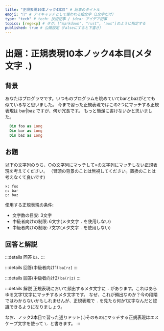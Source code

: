 ```yaml
---
title: "正規表現10本ノック4本目" # 記事のタイトル
emoji: "📝" # アイキャッチとして使われる絵文字（1文字だけ）
type: "tech" # tech: 技術記事 / idea: アイデア記事
topics: [regexp] # タグ。["markdown", "rust", "aws"]のように指定する
published: true # 公開設定（falseにすると下書き）
---
```

# 出題：正規表現10本ノック4本目(メタ文字 `.`)

## 背景

あなたはプログラマです。いつものプログラムを眺めていてbarとbazがとても似ているなと思いました。
今まで習った正規表現ではこの2つにマッチする正規表現は bar|baz ですが、何か冗長です。
もっと簡潔に書けないかと思いました。

```vb
  Dim foo as Long
  Dim bar as Long
  Dim baz as Long
```

## お題
以下の文字列のうち、○の文字列にマッチして×の文字列にマッチしない正規表現を考えてください。
（冒頭の背景のことは無視してください。置換のことは考えなくて良いです)

    ×: foo
    ○: bar
    ○: baz

使用する正規表現の条件:
  * 文字数の目安: 3文字
  * 中級者向けの制限: 6文字(メタ文字 `.` を使用しない)
  * 中級者向けの制限: 7文字(メタ文字 `.` を使用しない)

## 回答と解説

:::details 回答
`ba.`
:::

:::details 回答(中級者向け1)
`ba[rz]`
:::

:::details 回答(中級者向け2)
`ba(r|z)`
:::

:::details 解説
正規表現において頻出するメタ文字に `.` があります。これはあらゆる文字1文字にマッチするメタ文字です。
なぜ、これが頻出なのか？今の段階ではわからないかもしれませんが、正規表現で `.` を見たら何か1文字なんだと認識できるようになりましょう。

なお、ノック2本目で習った通りドット(`.`)そのものにマッチする正規表現はエスケープ文字を使って `\.` と書きます。
:::
